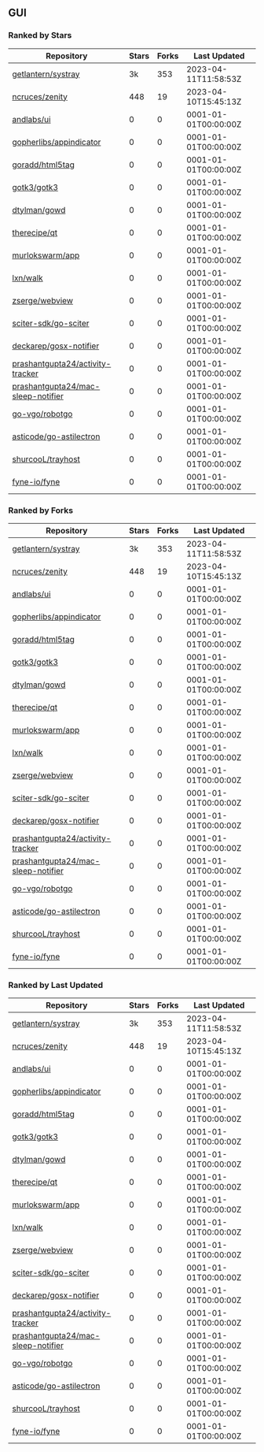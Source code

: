 ## GUI

### Ranked by Stars

| Repository | Stars | Forks | Last Updated |
|------------|-------|-------|--------------|
| [getlantern/systray](https://github.com/getlantern/systray) | 3k | 353 | 2023-04-11T11:58:53Z |
| [ncruces/zenity](https://github.com/ncruces/zenity) | 448 | 19 | 2023-04-10T15:45:13Z |
| [andlabs/ui](https://github.com/andlabs/ui) | 0 | 0 | 0001-01-01T00:00:00Z |
| [gopherlibs/appindicator](https://github.com/gopherlibs/appindicator) | 0 | 0 | 0001-01-01T00:00:00Z |
| [goradd/html5tag](https://github.com/goradd/html5tag) | 0 | 0 | 0001-01-01T00:00:00Z |
| [gotk3/gotk3](https://github.com/gotk3/gotk3) | 0 | 0 | 0001-01-01T00:00:00Z |
| [dtylman/gowd](https://github.com/dtylman/gowd) | 0 | 0 | 0001-01-01T00:00:00Z |
| [therecipe/qt](https://github.com/therecipe/qt) | 0 | 0 | 0001-01-01T00:00:00Z |
| [murlokswarm/app](https://github.com/murlokswarm/app) | 0 | 0 | 0001-01-01T00:00:00Z |
| [lxn/walk](https://github.com/lxn/walk) | 0 | 0 | 0001-01-01T00:00:00Z |
| [zserge/webview](https://github.com/zserge/webview) | 0 | 0 | 0001-01-01T00:00:00Z |
| [sciter-sdk/go-sciter](https://github.com/sciter-sdk/go-sciter) | 0 | 0 | 0001-01-01T00:00:00Z |
| [deckarep/gosx-notifier](https://github.com/deckarep/gosx-notifier) | 0 | 0 | 0001-01-01T00:00:00Z |
| [prashantgupta24/activity-tracker](https://github.com/prashantgupta24/activity-tracker) | 0 | 0 | 0001-01-01T00:00:00Z |
| [prashantgupta24/mac-sleep-notifier](https://github.com/prashantgupta24/mac-sleep-notifier) | 0 | 0 | 0001-01-01T00:00:00Z |
| [go-vgo/robotgo](https://github.com/go-vgo/robotgo) | 0 | 0 | 0001-01-01T00:00:00Z |
| [asticode/go-astilectron](https://github.com/asticode/go-astilectron) | 0 | 0 | 0001-01-01T00:00:00Z |
| [shurcooL/trayhost](https://github.com/shurcooL/trayhost) | 0 | 0 | 0001-01-01T00:00:00Z |
| [fyne-io/fyne](https://github.com/fyne-io/fyne) | 0 | 0 | 0001-01-01T00:00:00Z |

### Ranked by Forks

| Repository | Stars | Forks | Last Updated |
|------------|-------|-------|--------------|
| [getlantern/systray](https://github.com/getlantern/systray) | 3k | 353 | 2023-04-11T11:58:53Z |
| [ncruces/zenity](https://github.com/ncruces/zenity) | 448 | 19 | 2023-04-10T15:45:13Z |
| [andlabs/ui](https://github.com/andlabs/ui) | 0 | 0 | 0001-01-01T00:00:00Z |
| [gopherlibs/appindicator](https://github.com/gopherlibs/appindicator) | 0 | 0 | 0001-01-01T00:00:00Z |
| [goradd/html5tag](https://github.com/goradd/html5tag) | 0 | 0 | 0001-01-01T00:00:00Z |
| [gotk3/gotk3](https://github.com/gotk3/gotk3) | 0 | 0 | 0001-01-01T00:00:00Z |
| [dtylman/gowd](https://github.com/dtylman/gowd) | 0 | 0 | 0001-01-01T00:00:00Z |
| [therecipe/qt](https://github.com/therecipe/qt) | 0 | 0 | 0001-01-01T00:00:00Z |
| [murlokswarm/app](https://github.com/murlokswarm/app) | 0 | 0 | 0001-01-01T00:00:00Z |
| [lxn/walk](https://github.com/lxn/walk) | 0 | 0 | 0001-01-01T00:00:00Z |
| [zserge/webview](https://github.com/zserge/webview) | 0 | 0 | 0001-01-01T00:00:00Z |
| [sciter-sdk/go-sciter](https://github.com/sciter-sdk/go-sciter) | 0 | 0 | 0001-01-01T00:00:00Z |
| [deckarep/gosx-notifier](https://github.com/deckarep/gosx-notifier) | 0 | 0 | 0001-01-01T00:00:00Z |
| [prashantgupta24/activity-tracker](https://github.com/prashantgupta24/activity-tracker) | 0 | 0 | 0001-01-01T00:00:00Z |
| [prashantgupta24/mac-sleep-notifier](https://github.com/prashantgupta24/mac-sleep-notifier) | 0 | 0 | 0001-01-01T00:00:00Z |
| [go-vgo/robotgo](https://github.com/go-vgo/robotgo) | 0 | 0 | 0001-01-01T00:00:00Z |
| [asticode/go-astilectron](https://github.com/asticode/go-astilectron) | 0 | 0 | 0001-01-01T00:00:00Z |
| [shurcooL/trayhost](https://github.com/shurcooL/trayhost) | 0 | 0 | 0001-01-01T00:00:00Z |
| [fyne-io/fyne](https://github.com/fyne-io/fyne) | 0 | 0 | 0001-01-01T00:00:00Z |

### Ranked by Last Updated

| Repository | Stars | Forks | Last Updated |
|------------|-------|-------|--------------|
| [getlantern/systray](https://github.com/getlantern/systray) | 3k | 353 | 2023-04-11T11:58:53Z |
| [ncruces/zenity](https://github.com/ncruces/zenity) | 448 | 19 | 2023-04-10T15:45:13Z |
| [andlabs/ui](https://github.com/andlabs/ui) | 0 | 0 | 0001-01-01T00:00:00Z |
| [gopherlibs/appindicator](https://github.com/gopherlibs/appindicator) | 0 | 0 | 0001-01-01T00:00:00Z |
| [goradd/html5tag](https://github.com/goradd/html5tag) | 0 | 0 | 0001-01-01T00:00:00Z |
| [gotk3/gotk3](https://github.com/gotk3/gotk3) | 0 | 0 | 0001-01-01T00:00:00Z |
| [dtylman/gowd](https://github.com/dtylman/gowd) | 0 | 0 | 0001-01-01T00:00:00Z |
| [therecipe/qt](https://github.com/therecipe/qt) | 0 | 0 | 0001-01-01T00:00:00Z |
| [murlokswarm/app](https://github.com/murlokswarm/app) | 0 | 0 | 0001-01-01T00:00:00Z |
| [lxn/walk](https://github.com/lxn/walk) | 0 | 0 | 0001-01-01T00:00:00Z |
| [zserge/webview](https://github.com/zserge/webview) | 0 | 0 | 0001-01-01T00:00:00Z |
| [sciter-sdk/go-sciter](https://github.com/sciter-sdk/go-sciter) | 0 | 0 | 0001-01-01T00:00:00Z |
| [deckarep/gosx-notifier](https://github.com/deckarep/gosx-notifier) | 0 | 0 | 0001-01-01T00:00:00Z |
| [prashantgupta24/activity-tracker](https://github.com/prashantgupta24/activity-tracker) | 0 | 0 | 0001-01-01T00:00:00Z |
| [prashantgupta24/mac-sleep-notifier](https://github.com/prashantgupta24/mac-sleep-notifier) | 0 | 0 | 0001-01-01T00:00:00Z |
| [go-vgo/robotgo](https://github.com/go-vgo/robotgo) | 0 | 0 | 0001-01-01T00:00:00Z |
| [asticode/go-astilectron](https://github.com/asticode/go-astilectron) | 0 | 0 | 0001-01-01T00:00:00Z |
| [shurcooL/trayhost](https://github.com/shurcooL/trayhost) | 0 | 0 | 0001-01-01T00:00:00Z |
| [fyne-io/fyne](https://github.com/fyne-io/fyne) | 0 | 0 | 0001-01-01T00:00:00Z |

